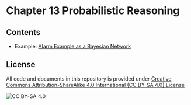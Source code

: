 # Chapter 13 Probabilistic Reasoning

## Contents

* Example: [Alarm Example as a Bayesian Network](https://colab.research.google.com/github/mhahsler/CS7320-AI/blob/master/Probabilistic_Reasoning/Bayes_Network_Alarm.ipynb)

## License
All code and documents in this repository is provided under [Creative Commons Attribution-ShareAlike 4.0 International (CC BY-SA 4.0) License](https://creativecommons.org/licenses/by-sa/4.0/)

![CC BY-SA 4.0](https://licensebuttons.net/l/by-sa/3.0/88x31.png)

